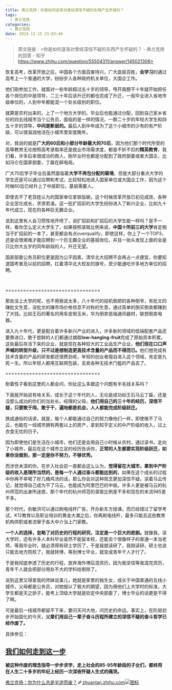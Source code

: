 ```yaml
---
title: 弗兰克扬：你是如何逐渐对曾经深信不疑的东西产生怀疑的？
tags:
  - 弗兰克扬
categories:
  - 弗兰克扬
date: 2019-12-15 23:03:44
---
```


> 原文链接：<你是如何逐渐对曾经深信不疑的东西产生怀疑的？ - 弗兰克扬的回答 - 知乎
        https://www.zhihu.com/question/55504311/answer/145021306>

<!--more-->

<div class="RichContent-inner"><span class="RichText ztext CopyrightRichText-richText" itemprop="text"><p>恢复高考，改革开放之后，中国各个方面百废待兴，广大底层百姓，<b>会学习</b>的通过高考上一个普通的大学，纷纷步入各种政府机关单位，大国企工作。</p><p>他们刚参加工作，就面对一些年龄超过五十岁的领导，甩开肩膀干十年就开始担任各个岗位的中层领导，二三十年后该升迁的都也完成了升迁，一般毕业进入省地市级单位的，人到中年都能混一个处长级别的职位。</p><p>就算是农村出来的，上了一个地方大学的，毕业后也能通过分配，回到自己家乡省份的四五线城市当个公务员，面临的是一样的情况，一群二十岁的年轻大学生和四五十岁的领导，<b>中间是断层的。</b>最后人到中年成为了这个小城市的少有的有产阶级，可以很滋润地活在小城市里安度晚年。</p><p>对，我说的就是<b>广大的60后和小部分年龄最大的70后</b>，因为他们那个时代所受的高等教育无论按照高考录取率还是就业市场需求度，都是不折不扣的<b>精英教育</b>，我们看，许多后来很成功的商人，刚毕业时也都是分配到了政府部委或者大国企，比如冯仑在国家部委，丁磊在邮电局。</p><p>广大70后学子毕业后虽然面临着<b>大学不再包分配的窘境</b>，但是大部分重点大学的学生还是可以通过应聘和考试，比较轻松地进入国家单位或大国企工作，因为这个时候60后已经升上了中层职位，基层需要人。</p><p>即使去不了老百姓认为的国家单位拿铁饭碗，这个时候改革开放已初见成效，各种企业茁壮成长，求贤若渴。这一批扩招前的大学生纷纷进入了新兴企业，比如九十年代成立，现在的各种巨无霸企业。</p><p>说到这里有人会习惯性地开喷了，说扩招前和扩招后的大学生能一样吗？是不一样，看你怎么定义大学生了，如果按照录取比例来说，<b>中国十所前三的大学</b>肯定相当于扩招前的一本了，甚至都会有点overqualify，即使这样，你上了一个TOP3，还是会很艰难才能应聘到一个巨无霸企业的基层岗位，并且一抬头发现上面的全是只比你大五岁的同年龄段的人，升迁无望。</p><p>国家部委公务员职位更是因为公平因素，清华北大招聘不会再占一点便宜，你要知道国考普及以前的招聘，扛着清华北大校友的旗号，至少能通吃许多地方单位的招聘。</p><p class="ztext-empty-paragraph"><br></p><p>================================</p><p>那些没上大学的呢，也不用我说太多，八十年代的投机倒把的各种倒爷，有批文的赚批文生意，没批文的赚市场价格信息不对称的生意，通过简单的倒买倒卖都赚到了大钱。比如王石的著名的用车皮倒玉米，华为倒卖低端通讯器材，联想倒卖电器。</p><p>进入九十年代，更是配合着许多新兴产业的进入，许多新的领域的低端配套产品还要靠进口，敢于尝鲜的人们都通过摘取<b>low-hanging-fruit</b>完成了原始资本积累，这些最后存活下来的企业，就是现在各种较大的工业品生产企业，<b>他们现在口口声声喊的转型升级，只不过是想制造更高技术含量的产品而不得而已。</b>他们想完成有技术含量的产品的研发都还很费劲呢，年轻的创业者擅自进入这个领域，肯定是九死一生。所以年轻人都用互联网包装，去卖各种无技术门槛的产品去了。</p><p>================================</p><p>耐着性子看到这里的人都会问，你扯这么多跟这个问题有半毛钱关系吗？</p><p>下面就开始说有啥关系，成长于这个年代的人，无论是成功如王石马云丁磊，还是没那么成功的你们的当处长，经理的父母，<b>他们用自己的三十年的经历，深信不疑，只要敢于闯，敢于干，遍地都是机会，人人都能完成阶级跃迁。</b></p><p>换成通俗的话讲，就是，每个人都能通过自己的努力像他们一样，即使做不了马云，也能在一线城市拥有两套以上的房产，拿到知乎定义的中产阶级的收入，过上衣食无忧的日子。</p><p>因为即使他们是生活在小城市，他们还是会用自己小时候从农村，通过读书，走向了小城市，最后在这个城市立足的经历告诉你，<b>正常的人生都要实现阶级跃迁，如果你没做到，那一定是你不努力，不够优秀。</b></p><p>而涉世未深的你，在步入社会前一直都会这么认为，<b>觉得留在大城市，拿到中产阶级的收入是理所当然的，是每一个人通过奋斗都能达到的</b>，如果在这个成长的过程中你再不幸喝了好几桶鸡汤的话，那么你会对这种观念更加深信不疑。读着马云传记，就觉得自己成为不了马云，也能成为阿里巴巴的中层。许多人更是被马云的杭州师范的出身所迷惑，那个年代的杭州师范的录取比例差不多和现在的末流985差不多。</p><p>那个时代，俞敏洪可以通过刷电线杆广告，开办新东方授课。而已经错过了留学考试，K12教育以及职业培训的黄金大潮之后，你再刷电线杆，最多只能去这些教育机构供职或者流窜于各大中介当上门家教。</p><p><b>一个人的选择，忽略了对历史的行程的研究，注定是一个巨大的悲剧。</b>就像我，读大学时，还有许多人本科毕业虽然不能留本校，还能去个很像样子的普通一本当老师，等我毕业时，就必须得有硕士学历了，于是我就读研了，我刚读研，硕士也说只能去地方院校了，我就转博，等到博士毕业，就变成青年千人才行了。</p><p>于是我彻底参透了历史的行程，放弃海外博后混资历，因为我坚信等我混完资历，青年千人就会把部分用处不大的学科给剔除了。</p><p>说到这里又得拿我的师妹说事儿，她就是家里的独生女，成长于中国普通的五线小城市，父母都是公务员，对她报以了极大的期望，因为用他们上大学时的标准，大学生都是天之骄子，能考上顶级大学就是钦定中央部委了，博士毕业的话更是不得了啊。</p><p>可是最后一线城市都留不下来，要问天问大地，问历史的命运。事实上，在阶层初步开始固化的今天，<b>父辈们用自己一辈子奋斗历程所建立的深信不疑的奋斗哲学已经作废了。</b></p><p>具体参见： </p><h2><a href="https://zhuanlan.zhihu.com/p/24751487" class="internal">我们如何走到这一步</a></h2><p><b>被这种作废的理念指导一步步求学，走上社会的85-95年龄段的子女们，都终将在人生二十多岁的年纪上经历一次深夜怀疑人生式的痛哭。</b></p><a target="_blank" href="https://zhuanlan.zhihu.com/p/61728941" data-draft-node="block" data-draft-type="link-card" data-image="https://pic4.zhimg.com/v2-16f28a03c465ac17b5c89be86d850b93_180x120.jpg" data-image-width="949" data-image-height="355" class="LinkCard LinkCard--hasImage"><span class="LinkCard-backdrop" style="background-image:url(https://pic4.zhimg.com/v2-16f28a03c465ac17b5c89be86d850b93_180x120.jpg)"></span><span class="LinkCard-content"><span class="LinkCard-text"><span class="LinkCard-title" data-text="true">弗兰克扬：你为什么总是半途而废？</span><span class="LinkCard-meta"><span style="display:inline-flex;align-items:center">​<svg class="Zi Zi--InsertLink" fill="currentColor" viewBox="0 0 24 24" width="17" height="17"><path d="M6.77 17.23c-.905-.904-.94-2.333-.08-3.193l3.059-3.06-1.192-1.19-3.059 3.058c-1.489 1.489-1.427 3.954.138 5.519s4.03 1.627 5.519.138l3.059-3.059-1.192-1.192-3.059 3.06c-.86.86-2.289.824-3.193-.08zm3.016-8.673l1.192 1.192 3.059-3.06c.86-.86 2.289-.824 3.193.08.905.905.94 2.334.08 3.194l-3.059 3.06 1.192 1.19 3.059-3.058c1.489-1.489 1.427-3.954-.138-5.519s-4.03-1.627-5.519-.138L9.786 8.557zm-1.023 6.68c.33.33.863.343 1.177.029l5.34-5.34c.314-.314.3-.846-.03-1.176-.33-.33-.862-.344-1.176-.03l-5.34 5.34c-.314.314-.3.846.03 1.177z" fill-rule="evenodd"></path></svg></span>zhuanlan.zhihu.com</span></span><span class="LinkCard-imageCell"><img class="LinkCard-image LinkCard-image--horizontal" alt="图标" src="https://pic4.zhimg.com/v2-16f28a03c465ac17b5c89be86d850b93_180x120.jpg"></span></span></a><p></p></span></div>